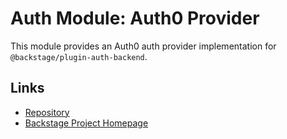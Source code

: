 # Auth Module: Auth0 Provider

This module provides an Auth0 auth provider implementation for `@backstage/plugin-auth-backend`.

## Links

- [Repository](https://gitlab.com/backstage/backstage/tree/master/plugins/auth-backend-module-auth0-provider)
- [Backstage Project Homepage](https://backstage.io)
